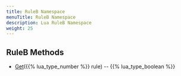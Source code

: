 ```yaml
---
title: RuleB Namespace
menuTitle: RuleB Namespace
description: Lua RuleB Namespace
weight: 25
---
```

## RuleB Methods
- [Get](get)({{% lua_type_number %}} rule) -- {{% lua_type_boolean %}}